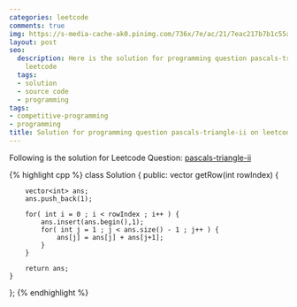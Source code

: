 ```yaml
---
categories: leetcode
comments: true
img: https://s-media-cache-ak0.pinimg.com/736x/7e/ac/21/7eac217b7b1c55ab7fd56758e4e181be.jpg
layout: post
seo:
  description: Here is the solution for programming question pascals-triangle-ii on
    leetcode
  tags:
  - solution
  - source code
  - programming
tags:
- competitive-programming
- programming
title: Solution for programming question pascals-triangle-ii on leetcode
---
```


Following is the solution for Leetcode Question: [pascals-triangle-ii](https://leetcode.com/problems/pascals-triangle-ii/)

{% highlight cpp %}
class Solution {
public:
    vector<int> getRow(int rowIndex) {
        
        vector<int> ans;
        ans.push_back(1);
        
        for( int i = 0 ; i < rowIndex ; i++ ) {
            ans.insert(ans.begin(),1);
            for( int j = 1 ; j < ans.size() - 1 ; j++ ) {
                ans[j] = ans[j] + ans[j+1];
            }
        }
        
        return ans;
    }
};
{% endhighlight %}